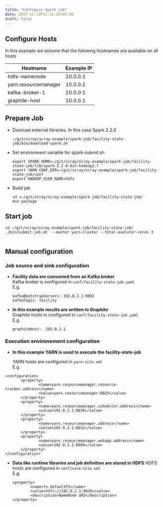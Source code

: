 ```yaml
---
title: "Configure Spark job"
date: 2017-11-13T11:32:26+01:00
draft: false 
---
```


## Configure Hosts
In this example we assume that the folowing hostnames are available on all hosts  


|Hostname|Example IP|
|---|---|
|hdfs-namenode|10.0.0.1|
|yarn.resourcemanager|10.0.0.1|
|kafka-broker-1|10.0.0.1|
|graphite-host|10.0.0.1|

## Prepare Job
   
* Dowload external libraries. In this case Spark 2.2.0  
 
    ```
    ~/git/scray/scray-example/spark-job/facility-state-job/bin/download-spark.sh
    ```

* Set environment variable for spark-submit.sh

    ```
    export SPARK_HOME=~/git/scray/scray-example/spark-job/facility-state-job/lib/spark-2.2.0-bin-hadoop2.7
    export YARN_CONF_DIR=~/git/scray/scray-example/spark-job/facility-state-job/conf
    export HADOOP_USER_NAME=hdfs
    ``` 

* Build job
    ```
    cd =~/git/scray/scray-example/spark-job/facility-state-job/
    mvn package
    ```  

## Start job  
```
cd ~/git/scray/scray-example/spark-job/facility-state-job/
./bin/submit-job.sh  --master yarn-cluster --total-executor-cores 3
    
```

## Manual configuration

### Job source and sink configuration

* **Facility data are consumed from an Kafka broker**   
    Kafka broker is configured in ```conf/facility-state-job.yaml```   
    E.g.
  
    ```
    kafkaBootstrapServers: 192.0.2.1:9092
    kafkaTopic: facility
    ```
* **In this example results are written to Graphite**  
    Graphite hosts in configured in ```conf/facility-state-job.yaml```  
    E.g.

    ```
    graphiteHost:  192.0.2.1
    ```

### Execution environement configuration  

* **In this example YARN is used to execute  the facility-state-job** 

    YARN hosts are configured in ```yarn-site.xml```  
    E.g.   
 ```
<configuration>
        <property>
                <name>yarn.resourcemanager.resource-tracker.address</name>
                <value>yarn.resourcemanager:8025</value>
        </property>
        <property>
                <name>yarn.resourcemanager.scheduler.address</name>
                <value>192.0.2.1:8030</value>
        </property>
        <property>
                <name>yarn.resourcemanager.address</name>
                <value>192.0.2.1:8032</value>
        </property>
        <property>
                <name>yarn.resourcemanager.webapp.address</name>
                <value>192.0.2.1:8089</value>
        </property>
</configuration>
```

* **Data like runtime libraries and job definition are stored in HDFS** 
    HDFS hosts are configured in ```conf/core-site.xml```  
    E.g.
  ```
  <property>
          <name>fs.defaultFS</name>
          <value>hdfs://192.0.2.1:8020</value>
          <description>NameNode URI</description>
  </property>
  ```
